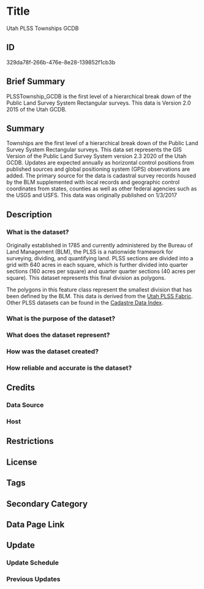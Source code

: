 # Title

Utah PLSS Townships GCDB

## ID

329da78f-266b-476e-8e28-139852f1cb3b

## Brief Summary

PLSSTownship_GCDB is the first level of a hierarchical break down of the Public Land Survey System Rectangular surveys. This data is Version 2.0 2015 of the Utah GCDB.

## Summary

Townships are the first level of a hierarchical break down of the Public Land Survey System Rectangular surveys. This data set represents the GIS Version of the Public Land Survey System version 2.3 2020 of the Utah GCDB. Updates are expected annually as horizontal control positions from published sources and global positioning system (GPS) observations are added. The primary source for the data is cadastral survey records housed by the BLM supplemented with local records and geographic control coordinates from states, counties as well as other federal agencies such as the USGS and USFS. This data was originally published on 1/3/2017

## Description

### What is the dataset?

Originally established in 1785 and currently administered by the Bureau of Land Management (BLM), the PLSS is a nationwide framework for surveying, dividing, and quantifying land. PLSS sections are divided into a grid with 640 acres in each square, which is further divided into quarter sections (160 acres per square) and quarter quarter sections (40 acres per square). This dataset represents this final division as polygons.

The polygons in this feature class represent the smallest division that has been defined by the BLM. This data is derived from the [Utah PLSS Fabric](https://gis.utah.gov/products/sgid/cadastre/parcel-fabric/). Other PLSS datasets can be found in the [Cadastre Data Index](https://gis.utah.gov/products/sgid/cadastre/).

### What is the purpose of the dataset?

### What does the dataset represent?

### How was the dataset created?

### How reliable and accurate is the dataset?

## Credits

### Data Source

### Host

## Restrictions

## License

## Tags

## Secondary Category

## Data Page Link

## Update

### Update Schedule

### Previous Updates
